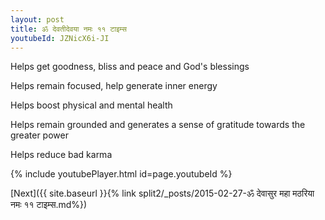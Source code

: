 ```yaml
---
layout: post
title: ॐ देवतीदेवया नमः ११ टाइम्स
youtubeId: JZNicX6i-JI
---
```

 
 
Helps get goodness, bliss and peace and God's blessings
 
Helps remain focused, help generate inner energy 
 
Helps boost physical and mental health 
 
Helps remain grounded and generates a sense of gratitude towards the greater power 
 
Helps reduce bad karma
 
 
 
 


{% include youtubePlayer.html id=page.youtubeId %}
 
[Next]({{ site.baseurl }}{% link  split2/_posts/2015-02-27-ॐ देवासुर महा मठरिया नमः ११ टाइम्स.md%})
 
